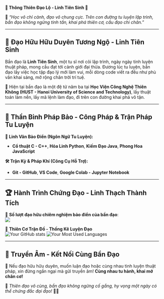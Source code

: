 **🌌 Thông Thiên Đạo Lộ - Linh Tiên Sinh 🌌**  

📜 *“Học vô chỉ cảnh, đạo vô chung cực. Trên con đường tu luyện lập trình, bần đạo không ngừng tinh tấn, khai phá thiên cơ, cầu đạo chi chân.”*  

---

## **👋 Đạo Hữu Hữu Duyên Tương Ngộ - Linh Tiên Sinh**  

Bần đạo là **Linh Tiên Sinh**, một tu sĩ nơi cõi lập trình, ngày ngày tinh luyện thuật pháp, mong cầu đạt tới cảnh giới đại thừa. Đương lúc tu luyện, bần đạo lấy việc học tập đạo lý mới làm vui, mỗi dòng code viết ra đều như phù văn khai sáng, mở rộng chân trời trí tuệ.  

🔮 Hiện tại bần đạo là một đệ tử năm ba tại **Học Viện Công Nghệ Thiên Không (HUST - Hanoi University of Science and Technology)**, lấy thuật toán làm nền, lấy mã lệnh làm đạo, đi trên con đường khai phá vô tận.  

---

## **🚀 Thần Binh Pháp Bảo - Công Pháp & Trận Pháp Tu Luyện**  

**📖 Linh Văn Bảo Điển (Ngôn Ngữ Tu Luyện):**  
-  **Cổ thuật C - C++**,  **Hỏa Linh Python**, **Kiếm Đạo Java**, **Phong Hoa JavaScript**

**🛠 Trận Kỳ & Pháp Khí (Công Cụ Hỗ Trợ):**  
- **Git - GitHub**, **VS Code**, **Google Colab - Jupyter Notebook**

---


## **🏆 Hành Trình Chứng Đạo - Linh Thạch Thành Tích**  
💠 **Số lượt đạo hữu chiêm nghiệm bảo điển của bần đạo**:  
![](https://komarev.com/ghpvc/?username=lyng148)  

💠 **Thiên Cơ Trận Đồ - Thống Kê Luyện Đạo**  
![Your GitHub stats](https://github-readme-stats.vercel.app/api?username=lyng148&show_icons=true&hide_title=true)  ![Your Most Used Languages](https://github-readme-stats.vercel.app/api/top-langs/?username=lyng148&layout=compact)  

---

## **💬 Truyền Âm - Kết Nối Cùng Bần Đạo**  
📩 Nếu đạo hữu hữu duyên, muốn luận đạo hoặc cùng nhau tinh luyện thuật pháp, xin đừng ngần ngại mà gửi truyền âm! **Cùng nhau tu hành, khai mở chân cơ!**  

🌟 *Thiên đạo vô cùng, bần đạo không ngừng cố gắng, hy vọng một ngày có thể chứng đắc đại đạo!* 🚀✨
